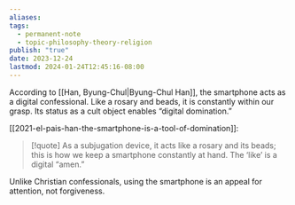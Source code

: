 ```yaml
---
aliases: 
tags:
  - permanent-note
  - topic-philosophy-theory-religion
publish: "true"
date: 2023-12-24
lastmod: 2024-01-24T12:45:16-08:00
---
```

According to [[Han, Byung-Chul|Byung-Chul Han]], the smartphone acts as a digital confessional. Like a rosary and beads, it is constantly within our grasp. Its status as a cult object enables “digital domination.”

[[2021-el-pais-han-the-smartphone-is-a-tool-of-domination]]:

> [!quote] 
> As a subjugation device, it acts like a rosary and its beads; this is how we keep a smartphone constantly at hand. The ‘like’ is a digital “amen.” 

Unlike Christian confessionals, using the smartphone is an appeal for attention, not forgiveness.